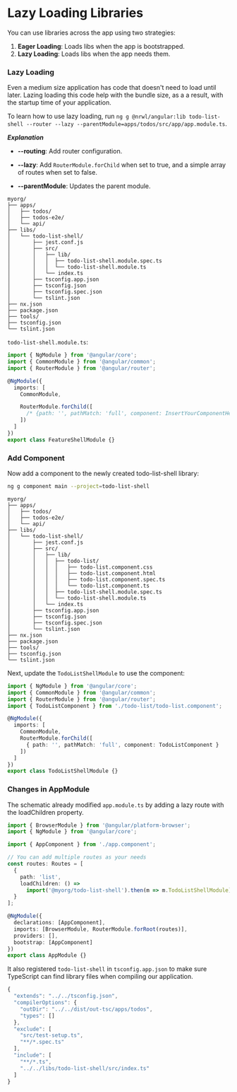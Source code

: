 # Lazy Loading Libraries

You can use libraries across the app using two strategies:

1. **Eager Loading**: Loads libs when the app is bootstrapped.
2. **Lazy Loading**: Loads libs when the app needs them.

### Lazy Loading

Even a medium size application has code that doesn't need to load until later. Lazing loading this code help with the bundle size, as a a result, with the startup time of your application.

To learn how to use lazy loading, run `ng g @nrwl/angular:lib todo-list-shell --router --lazy --parentModule=apps/todos/src/app/app.module.ts`.

_**Explanation**_

- **--routing**: Add router configuration.

- **--lazy**: Add `RouterModule.forChild` when set to true, and a simple array of routes when set to false.

- **--parentModule**: Updates the parent module.

```treeview
myorg/
├── apps/
│   ├── todos/
│   ├── todos-e2e/
│   └── api/
├── libs/
│   └── todo-list-shell/
│       ├── jest.conf.js
│       ├── src/
│       │   ├── lib/
│       │   │  ├── todo-list-shell.module.spec.ts
│       │   │  └── todo-list-shell.module.ts
│       │   └── index.ts
│       ├── tsconfig.app.json
│       ├── tsconfig.json
│       ├── tsconfig.spec.json
│       └── tslint.json
├── nx.json
├── package.json
├── tools/
├── tsconfig.json
└── tslint.json
```

`todo-list-shell.module.ts`:

```typescript
import { NgModule } from '@angular/core';
import { CommonModule } from '@angular/common';
import { RouterModule } from '@angular/router';

@NgModule({
  imports: [
    CommonModule,

    RouterModule.forChild([
      /* {path: '', pathMatch: 'full', component: InsertYourComponentHere} */
    ])
  ]
})
export class FeatureShellModule {}
```

### Add Component

Now add a component to the newly created todo-list-shell library:

```bash
ng g component main --project=todo-list-shell
```

```treeview
myorg/
├── apps/
│   ├── todos/
│   ├── todos-e2e/
│   └── api/
├── libs/
│   └── todo-list-shell/
│       ├── jest.conf.js
│       ├── src/
│       │   ├── lib/
│       │   │  ├── todo-list/
│       │   │  │   ├── todo-list.component.css
│       │   │  │   ├── todo-list.component.html
│       │   │  │   ├── todo-list.component.spec.ts
│       │   │  │   └── todo-list.component.ts
│       │   │  ├── todo-list-shell.module.spec.ts
│       │   │  └── todo-list-shell.module.ts
│       │   └── index.ts
│       ├── tsconfig.app.json
│       ├── tsconfig.json
│       ├── tsconfig.spec.json
│       └── tslint.json
├── nx.json
├── package.json
├── tools/
├── tsconfig.json
└── tslint.json
```

Next, update the `TodoListShellModule` to use the component:

```typescript
import { NgModule } from '@angular/core';
import { CommonModule } from '@angular/common';
import { RouterModule } from '@angular/router';
import { TodoListComponent } from './todo-list/todo-list.component';

@NgModule({
  imports: [
    CommonModule,
    RouterModule.forChild([
      { path: '', pathMatch: 'full', component: TodoListComponent }
    ])
  ]
})
export class TodoListShellModule {}
```

### Changes in AppModule

The schematic already modified `app.module.ts` by adding a lazy route with the loadChildren property.

```typescript
import { BrowserModule } from '@angular/platform-browser';
import { NgModule } from '@angular/core';

import { AppComponent } from './app.component';

// You can add multiple routes as your needs
const routes: Routes = [
  {
    path: 'list',
    loadChildren: () =>
      import('@myorg/todo-list-shell').then(m => m.TodoListShellModule)
  }
];

@NgModule({
  declarations: [AppComponent],
  imports: [BrowserModule, RouterModule.forRoot(routes)],
  providers: [],
  bootstrap: [AppComponent]
})
export class AppModule {}
```

It also registered `todo-list-shell` in `tsconfig.app.json` to make sure TypeScript can find library files when compiling our application.

```typescript
{
  "extends": "../../tsconfig.json",
  "compilerOptions": {
    "outDir": "../../dist/out-tsc/apps/todos",
    "types": []
  },
  "exclude": [
    "src/test-setup.ts",
    "**/*.spec.ts"
  ],
  "include": [
    "**/*.ts",
    "../../libs/todo-list-shell/src/index.ts"
  ]
}
```
